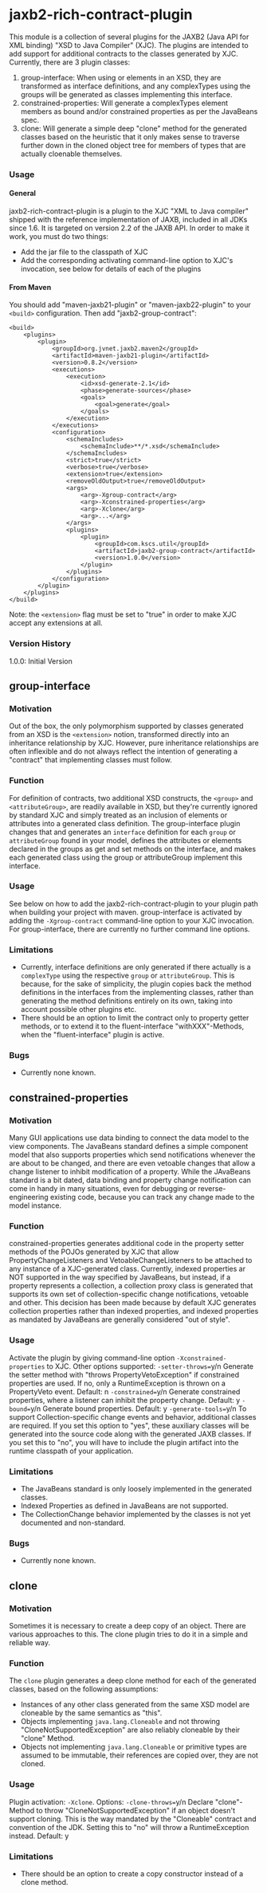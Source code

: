 jaxb2-rich-contract-plugin
==========================

This module is a collection of several plugins for the JAXB2 (Java API for XML binding) "XSD to Java Compiler" (XJC).
The plugins are intended to add support for additional contracts to the classes generated by XJC.
Currently, there are 3 plugin classes:

1. group-interface: When using <attribute-group> or <group> elements in an XSD, they are transformed as interface definitions, and any complexTypes using the groups will be generated as classes implementing this interface.
2. constrained-properties: Will generate a complexTypes element members as bound and/or constrained properties as per the JavaBeans spec.
3. clone: Will generate a simple deep "clone" method for the generated classes based on the heuristic that it only makes sense to traverse further down in the cloned object tree for members of types that are actually cloenable themselves.

### Usage
#### General
jaxb2-rich-contract-plugin is a plugin to the XJC "XML to Java compiler" shipped with the
reference implementation of JAXB, included in all JDKs since 1.6.
It is targeted on version 2.2 of the JAXB API.
In order to make it work, you must do two things:
* Add the jar file to the classpath of XJC
* Add the corresponding activating command-line option to XJC's invocation,
  see below for details of each of the plugins

#### From Maven
You should add "maven-jaxb21-plugin" or "maven-jaxb22-plugin" to your `<build>`
configuration.
Then add "jaxb2-group-contract":

    <build>
        <plugins>
            <plugin>
                <groupId>org.jvnet.jaxb2.maven2</groupId>
                <artifactId>maven-jaxb21-plugin</artifactId>
                <version>0.8.2</version>
                <executions>
                    <execution>
                        <id>xsd-generate-2.1</id>
                        <phase>generate-sources</phase>
                        <goals>
                            <goal>generate</goal>
                        </goals>
                    </execution>
                </executions>
                <configuration>
                    <schemaIncludes>
                        <schemaInclude>**/*.xsd</schemaInclude>
                    </schemaIncludes>
                    <strict>true</strict>
                    <verbose>true</verbose>
                    <extension>true</extension>
                    <removeOldOutput>true</removeOldOutput>
                    <args>
                        <arg>-Xgroup-contract</arg>
                        <arg>-Xconstrained-properties</arg>
                        <arg>-Xclone</arg>
                        <arg>...</arg>
                    </args>
                    <plugins>
                        <plugin>
                            <groupId>com.kscs.util</groupId>
                            <artifactId>jaxb2-group-contract</artifactId>
                            <version>1.0.0</version>
                        </plugin>
                    </plugins>
                </configuration>
            </plugin>
        </plugins>
    </build>

Note: the `<extension>` flag must be set to "true" in order to make XJC accept any extensions at all.


### Version History
1.0.0:		Initial Version



group-interface
--------------------

### Motivation
Out of the box, the only polymorphism supported by classes generated from an XSD is the `<extension>` notion,
transformed directly into an inheritance relationship by XJC.
However, pure inheritance relationships are often inflexible and do not always reflect the intention
of generating a "contract" that implementing classes must follow.

### Function
For definition of contracts, two additional XSD constructs, the `<group>` and `<attributeGroup>`,
are readily available in XSD, but they're currently ignored by standard XJC and simply treated as an inclusion of
elements or attributes into a generated class definition.
The group-interface plugin changes that and generates an `interface` definition for each `group` or `attributeGroup`
found in your model, defines the attributes or elements declared in the groups as get and set methods on the interface,
and makes each generated class using the group or attributeGroup implement this interface.

### Usage
See below on how to add the jaxb2-rich-contract-plugin to your plugin path when building your project with maven.
group-interface is activated by adding the `-Xgroup-contract` command-line option to your XJC invocation.
For group-interface, there are currently no further command line options.

### Limitations
* Currently, interface definitions are only generated if there actually is a
  `complexType` using the respective `group` or `attributeGroup`. This is because, for
  the sake of simplicity, the plugin copies back the method definitions in the
  interfaces from the implementing classes, rather than generating the method
  definitions entirely on its own, taking into account possible other plugins etc.
* There should be an option to limit the contract only to property getter methods, or
  to extend it to the fluent-interface "withXXX"-Methods, when the "fluent-interface"
  plugin is active.

### Bugs
* Currently none known.



constrained-properties
----------------------

### Motivation
Many GUI applications use data binding to connect the data model to the view components. The JavaBeans standard
defines a simple component model that also supports properties which send notifications whenever the are about to be changed,
and there are even vetoable changes that allow a change listener to inhibit modification of a property.
While the JAvaBeans standard is a bit dated, data binding and property change notification can come in handy in many situations,
even for debugging or reverse-engineering existing code, because you can track any change made to the model instance.

### Function
constrained-properties generates additional code in the property setter methods of the POJOs generated by XJC that
allow PropertyChangeListeners and VetoableChangeListeners to be attached to any instance of a XJC-generated class.
Currently, indexed properties ar NOT supported in the way specified by JavaBeans, but instead, if a property represents a collection,
a collection proxy class is generated that supports its own set of collection-specific change notifications, vetoable and other.
This decision has been made because by default XJC generates collection properties rather than indexed properties,
and indexed properties as mandated by JavaBeans are generally considered "out of style".

### Usage
Activate the plugin by giving command-line option `-Xconstrained-properties` to XJC.
Other options supported:
`-setter-throws=`y/n		Generate the setter method with "throws PropertyVetoException" if constrained properties are
							used. If no, only a RuntimeException is thrown on a PropertyVeto event. Default: n
`-constrained=`y/n			Generate constrained properties, where a listener can inhibit the property change. Default: y
`-bound=`y/n				Generate bound properties. Default: y
`-generate-tools=`y/n		To support Collection-specific change events and behavior, additional classes are required.
							If you set this option to "yes", these auxiliary classes will be generated into the source
							code along with the generated JAXB classes. If you set this to "no", you will have to include
							the plugin artifact into the runtime classpath of your application.

### Limitations
* The JavaBeans standard is only loosely implemented in the generated classes.
* Indexed Properties as defined in JavaBeans are not supported.
* The CollectionChange behavior implemented by the classes is not yet documented
  and non-standard.

### Bugs
* Currently none known.

clone
-----

### Motivation
Sometimes it is necessary to create a deep copy of an object. There are various approaches to this. The clone plugin
tries to do it in a simple and reliable way.

### Function
The `clone` plugin generates a deep clone method for each of the generated classes, based on the following assumptions:
* Instances of any other class generated from the same XSD model are cloneable by the same semantics as "this".
* Objects implementing `java.lang.Cloneable` and not throwing "CloneNotSupportedException" are also reliably cloneable
  by their "clone" Method.
* Objects not implementing `java.lang.Cloneable` or primitive types are assumed to be immutable,
  their references are copied over, they are not cloned.

### Usage
Plugin activation: `-Xclone`.
Options:
`-clone-throws=`y/n			Declare "clone"-Method to throw "CloneNotSupportedException" if an object doesn't support
							cloning. This is the way mandated by the "Cloneable" contract and convention of the JDK.
							Setting this to "no" will throw a RuntimeException instead. Default: y

### Limitations
* There should be an option to create a copy constructor instead of a clone method.




